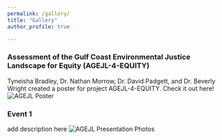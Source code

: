 ```yaml
---
permalink: /gallery/
title: "Gallery"
author_profile: true

---
```

### Assessment of the Gulf Coast Environmental Justice Landscape for Equity (AGEJL-4-EQUITY)
Tyneisha Bradley, Dr. Nathan Morrow, Dr. David Padgett, and Dr. Beverly Wright created a poster for project AGEJL-4-EQUITY. Check it out here!
![AGEJL Poster](https://jenna-messing.github.io/OSO-LoGiC/assets/poster.JPG)

### Event 1
add description here
![AGEJL Presentation Photos](https://jenna-messing.github.io/OSO-LoGiC/assets/aegjl_presentation_1.jpeg)
